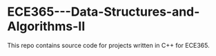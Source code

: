 # ECE365---Data-Structures-and-Algorithms-II

This repo contains source code for projects written in C++ for ECE365.
